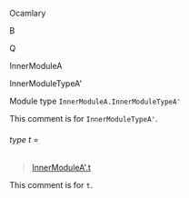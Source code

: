Ocamlary

B

Q

InnerModuleA

InnerModuleTypeA'

Module type `InnerModuleA.InnerModuleTypeA'`

This comment is for `InnerModuleTypeA'`.

<a id="type-t"></a>

###### type t =

> [InnerModuleA'.t](Ocamlary.module-type-B.Q.InnerModuleA.InnerModuleA'.md#type-t)

This comment is for `t`.
